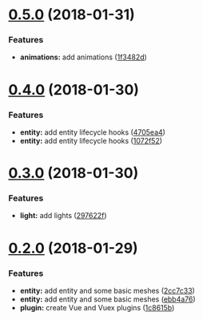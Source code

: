 <a name="0.5.0"></a>
# [0.5.0](https://github.com/Beg-in/3d/compare/0.4.0...0.5.0) (2018-01-31)


### Features

* **animations:** add animations ([1f3482d](https://github.com/Beg-in/3d/commit/1f3482d))



<a name="0.4.0"></a>
# [0.4.0](https://github.com/Beg-in/3d/compare/0.3.0...0.4.0) (2018-01-30)


### Features

* **entity:** add entity lifecycle hooks ([4705ea4](https://github.com/Beg-in/3d/commit/4705ea4))
* **entity:** add entity lifecycle hooks ([1072f52](https://github.com/Beg-in/3d/commit/1072f52))



<a name="0.3.0"></a>
# [0.3.0](https://github.com/Beg-in/3d/compare/0.2.0...0.3.0) (2018-01-30)


### Features

* **light:** add lights ([297622f](https://github.com/Beg-in/3d/commit/297622f))



<a name="0.2.0"></a>
# [0.2.0](https://github.com/Beg-in/3d/compare/1c8615b...0.2.0) (2018-01-29)


### Features

* **entity:** add entity and some basic meshes ([2cc7c33](https://github.com/Beg-in/3d/commit/2cc7c33))
* **entity:** add entity and some basic meshes ([ebb4a76](https://github.com/Beg-in/3d/commit/ebb4a76))
* **plugin:** create Vue and Vuex plugins ([1c8615b](https://github.com/Beg-in/3d/commit/1c8615b))



